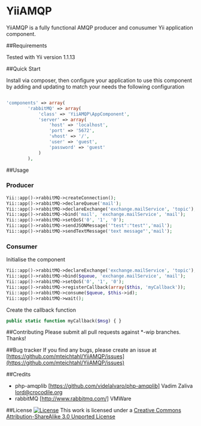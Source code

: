 YiiAMQP
=======

YiiAMQP is a fully functional AMQP producer and conusumer Yii application component.

##Requirements

Tested with Yii version 1.1.13


##Quick Start

Install via composer, then configure your application to use this component by adding and updating to match your needs the following configuration

```php

'components' => array(
        'rabbitMQ' => array(
            'class' => 'YiiAMQP\AppComponent',
            'server' => array(
                'host' => 'localhost',
                'port' => '5672',
                'vhost' => '/',
                'user' => 'guest',
                'password' => 'guest'
            )
        ),
```


##Usage

### Producer

```php
Yii::app()->rabbitMQ->createConnection();
Yii::app()->rabbitMQ->declareQueue('mail');
Yii::app()->rabbitMQ->declareExchange('exchange.mailService', 'topic');
Yii::app()->rabbitMQ->bind('mail', 'exchange.mailService', 'mail');
Yii::app()->rabbitMQ->setQoS('0', '1', '0');
Yii::app()->rabbitMQ->sendJSONMessage('"test":"test"','mail');
Yii::app()->rabbitMQ->sendTextMessage('text message"','mail');
```

### Consumer

Initialise the component

```php
Yii::app()->rabbitMQ->declareExchange('exchange.mailService', 'topic');
Yii::app()->rabbitMQ->bind($queue, 'exchange.mailService', 'mail');
Yii::app()->rabbitMQ->setQoS('0', '1', '0');
Yii::app()->rabbitMQ->registerCallback(array($this, 'myCallback'));
Yii::app()->rabbitMQ->consume($queue, $this->id);
Yii::app()->rabbitMQ->wait();
```

Create the callback function

```php
public static function myCallback($msg) { }
```

##Contributing
Please submit all pull requests against *-wip branches. Thanks!

##Bug tracker
If you find any bugs, please create an issue at [https://github.com/mteichtahl/YiiAMQP/issues](https://github.com/mteichtahl/YiiAMQP/issues)

##Credits

- php-amqplib [https://github.com/videlalvaro/php-amqplib] Vadim Zaliva lord@crocodile.org
- rabbitMQ [http://www.rabbitmq.com/] VMWare

##License
[![License](http://i.creativecommons.org/l/by-sa/3.0/88x31.png)](http://creativecommons.org/licenses/by-sa/3.0/)
This work is licensed under a [Creative Commons Attribution-ShareAlike 3.0 Unported License](http://creativecommons.org/licenses/by-sa/3.0/)
